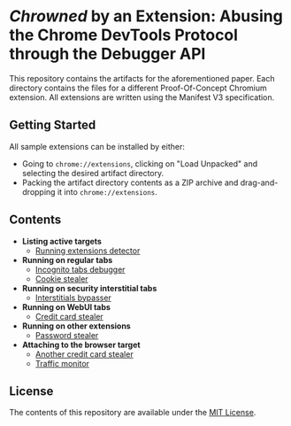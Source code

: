 # *Chrowned* by an Extension: Abusing the Chrome DevTools Protocol through the Debugger API
This repository contains the artifacts for the aforementioned paper.
Each directory contains the files for a different Proof-Of-Concept Chromium
extension.
All extensions are written using the Manifest V3 specification.

## Getting Started
All sample extensions can be installed by either:
- Going to `chrome://extensions`, clicking on "Load Unpacked" and selecting
  the desired artifact directory.
- Packing the artifact directory contents as a ZIP archive and
  drag-and-dropping it into `chrome://extensions`.

## Contents
- **Listing active targets**
    - [Running extensions detector](running-extensions-detector/README.md)
- **Running on regular tabs**
    - [Incognito tabs debugger](incognito-tabs-debugger/README.md)
    - [Cookie stealer](cookie-stealer/README.md)
- **Running on security interstitial tabs**
    - [Interstitials bypasser](interstitials-bypasser/README.md)
- **Running on WebUI tabs**
    - [Credit card stealer](credit-card-stealer/README.md)
- **Running on other extensions**
    - [Password stealer](password-stealer/README.md)
- **Attaching to the browser target**
    - [Another credit card stealer](another-credit-card-stealer/README.md)
    - [Traffic monitor](traffic-monitor/README.md)

## License
The contents of this repository are available under the [MIT License](LICENSE).
